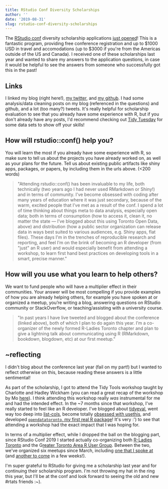 ```yaml
---
title: RStudio Conf Diversity Scholarships
author: ''
date: '2019-08-31'
slug: rstudio-conf-diversity-scholarships
---
```


The [RStudio conf](rstd.io/conf) diversity scholarship applications [just opened](https://blog.rstudio.com/2019/08/30/diversity-scholarships/)! This is a fantastic program, providing free conference registration and up to $1000 USD in travel and accomodations (up to $3000 if you're from the Americas outside of the US and Canada). I received one of these scholarships last year and wanted to share my answers to the application questions, in case it would be helpful to see the answers from someone who successfully got this in the past!

## Links

I linked my blog (right here!), [my twitter](https://twitter.com/sharlagelfand), and [my github](https://github.com/sharlagelfand). I had some analysis/data cleaning posts on my blog (referenced in the questions) and github, and a lot (too many?) tweets. It's really helpful for scholarship evaluation to see that you already have some experience with R, but if you don't already have any posts, I'd recommend checking out [Tidy Tuesday](https://github.com/rfordatascience/tidytuesday) for some data sets to show off your skills!

## How will rstudio::conf() help you?

You will learn the most if you already have some experience with R, so make sure to tell us about the projects you have already worked on, as well as your plans for the future. Tell us about existing public artifacts like shiny apps, packages, or papers, by including them in the urls above. (<200 words)

> "Attending rstudio::conf() has been invaluable to my life, both technically (two years ago I had never used RMarkdown or Shiny!) and in terms of community. I've become obsessed with coding after many years of education where it was just secondary, because of the warm, excited people that I’ve met as a result of the conf. I spend a lot of time thinking about things meta to data analysis, especially open data; both in terms of consumption (how to access it, clean it, no matter the state — I’ve blogged about this using Toronto Open Data, above) and distribution (how a public sector organization can release data in ways best suited to various audiences, e.g. Shiny apps, flat files). These days I'm in the trenches of reproducible research and reporting, and feel I’m on the brink of becoming an R developer (from "just" an R user) and would especially benefit from attending a workshop, to learn first hand best practices on developing tools in a smart, precise manner."

## How will you use what you learn to help others?

We want to fund people who will have a multiplier effect in their communities. Your answer will be most compelling if you provide examples of how you are already helping others, for example you have spoken at or organized a meetup, you’re writing a blog, answering questions on RStudio community or StackOverflow, or teaching/assisting with a university course.

> "In past years I have live tweeted and blogged about the conference (linked above), both of which I plan to do again this year. I’m a co-organizer of the newly formed R-Ladies Toronto chapter and plan to give a lightning talk about communicating using R (RMarkdown, bookdown, blogdown, etc) at our first meetup."

## ~reflecting

I didn't blog about the conference last year (fail on my part!) but I wanted to reflect otherwise on this, because reading these answers is a little sentimental! 

As part of the scholarship, I got to attend the Tidy Tools workshop taught by Charlotte and Hadley Wickham (you can read a great recap of the workshop by Mo [here](https://drmowinckels.io/blog/building-tidy-tools-a-quick-recap-of-rstudio-conf-2019-workshop/)). I think attending this workshop really *was* instrumental for me and had the intended effect. In the ~7 months since that workshop, I've really started to feel like an R developer. I've blogged about [tidyeval](https://sharla.party/posts/tidyeval/), went way too deep into [list-cols](https://sharla.party/posts/discog-purrr/), become totally [obsessed with usethis](https://sharla.party/posts/usethis-for-reporting/), and developed [`opendatatoronto`, my first real R package](https://github.com/sharlagelfand/opendatatoronto)! It's very :') to see that attending a workshop had the exact impact that I was hoping for.

In terms of a multiplier effect, while I dropped the ball on the blogging part, since RStudio Conf 2019 I started actually co-organizing both [R-Ladies Toronto](https://www.meetup.com/rladies-toronto/) and the G[reater Toronto Area R User Group](https://www.meetup.com/Greater-Toronto-Area-GTA-R-Users-Group/). Between the two, we've organized six meetups since March, including [one that I spoke at](https://sharla.party/talks/rladies-rug-kickoff.html#1) (and [another to come](https://www.meetup.com/Greater-Toronto-Area-GTA-R-Users-Group/events/264064103/) in a few weeks!).

I'm super grateful to RStudio for giving me a scholarship last year and for continuing their scholarship program. I'm not throwing my hat in the ring this year, but I'll be at the conf and look forward to seeing the old and new #rtats friends :~). 